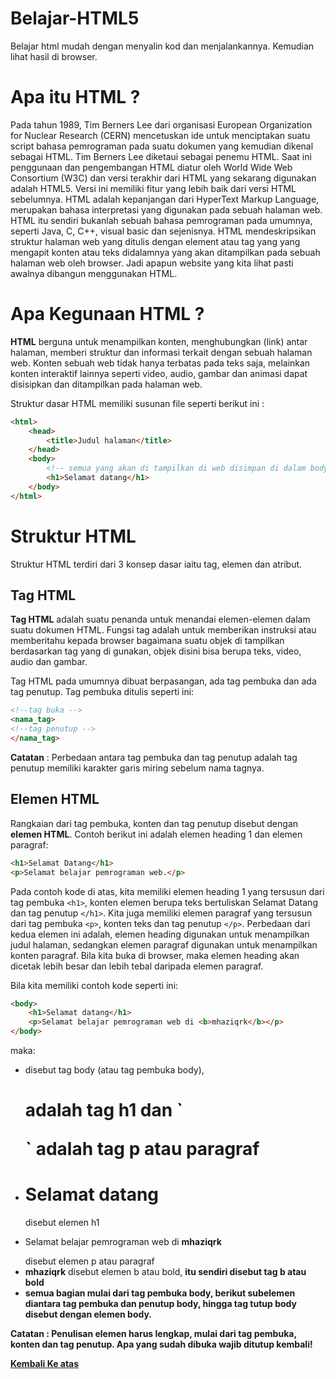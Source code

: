 # Belajar-HTML5
Belajar html mudah dengan menyalin kod dan menjalankannya. Kemudian lihat hasil di browser.

# Apa itu HTML ?

Pada tahun 1989, Tim Berners Lee dari organisasi European Organization for Nuclear Research (CERN) mencetuskan ide untuk menciptakan suatu script bahasa pemrograman pada suatu dokumen yang kemudian dikenal sebagai HTML. Tim Berners Lee diketaui sebagai penemu HTML. Saat ini penggunaan dan pengembangan HTML diatur oleh World Wide Web Consortium (W3C) dan versi terakhir dari HTML yang sekarang digunakan adalah HTML5. Versi ini memiliki fitur yang lebih baik dari versi HTML sebelumnya. HTML adalah kepanjangan dari HyperText Markup Language, merupakan bahasa interpretasi yang digunakan pada sebuah halaman web. HTML itu sendiri bukanlah sebuah bahasa pemrograman pada umumnya, seperti Java, C, C++, visual basic dan sejenisnya. HTML mendeskripsikan struktur halaman web yang ditulis dengan element atau tag yang yang mengapit konten atau teks didalamnya yang akan ditampilkan pada sebuah halaman web oleh browser. Jadi apapun website yang kita lihat pasti awalnya dibangun menggunakan HTML.

# Apa Kegunaan HTML ?

**HTML** berguna untuk menampilkan konten, menghubungkan (link) antar halaman, memberi struktur dan informasi terkait dengan sebuah halaman web. Konten sebuah web tidak hanya terbatas pada teks saja, melainkan konten interaktif lainnya seperti video, audio, gambar dan animasi dapat disisipkan dan ditampilkan pada halaman web.

Struktur dasar HTML memiliki susunan file seperti berikut ini :

```html
<html>
    <head>
        <title>Judul halaman</title>
    </head>
    <body>
        <!-- semua yang akan di tampilkan di web disimpan di dalam body -->
        <h1>Selamat datang</h1>
    </body>
</html>

```

# Struktur HTML

Struktur HTML terdiri dari 3 konsep dasar iaitu tag, elemen dan atribut.

## Tag HTML

**Tag HTML** adalah suatu penanda untuk menandai elemen-elemen dalam suatu dokumen HTML. Fungsi tag adalah untuk memberikan instruksi atau memberitahu kepada browser bagaimana suatu objek di tampilkan berdasarkan tag yang di gunakan, objek disini bisa berupa teks, video, audio dan gambar.

Tag HTML pada umumnya dibuat berpasangan, ada tag pembuka dan ada tag penutup. Tag pembuka ditulis seperti ini:

```html
<!--tag buka -->  
<nama_tag>
<!--tag penutup -->  
</nama_tag>
```
**Catatan** : Perbedaan antara tag pembuka dan tag penutup adalah tag penutup memiliki karakter garis miring sebelum nama tagnya.

## Elemen HTML
Rangkaian dari tag pembuka, konten dan tag penutup disebut dengan **elemen HTML**. Contoh berikut ini adalah elemen heading 1 dan elemen paragraf:

```html
<h1>Selamat Datang</h1>
<p>Selamat belajar pemrograman web.</p>
```
Pada contoh kode di atas, kita memiliki elemen heading 1 yang tersusun dari tag pembuka `<h1>`, konten elemen berupa teks bertuliskan Selamat Datang dan tag penutup `</h1>`. Kita juga memiliki elemen paragraf yang tersusun dari tag pembuka `<p>`, konten teks dan tag penutup `</p>`. Perbedaan dari kedua elemen ini adalah, elemen heading digunakan untuk menampilkan judul halaman, sedangkan elemen paragraf digunakan untuk menampilkan konten paragraf. Bila kita buka di browser, maka elemen heading akan dicetak lebih besar dan lebih tebal daripada elemen paragraf.

Bila kita memiliki contoh kode seperti ini:

```html
<body>
    <h1>Selamat datang</h1>
    <p>Selamat belajar pemrograman web di <b>mhaziqrk</b></p>
</body>
```
maka:
* <body> disebut tag body (atau tag pembuka body), <h1> adalah tag h1 dan `<p>` adalah tag p atau paragraf
* <h1>Selamat datang</h1> disebut elemen h1
* <p>Selamat belajar pemrograman web di <b>mhaziqrk</b></p> disebut elemen p atau paragraf
* <b>mhaziqrk</b> disebut elemen b atau bold, <b> itu sendiri disebut tag b atau bold
* semua bagian mulai dari tag pembuka body, berikut subelemen diantara tag pembuka dan penutup body, hingga tag tutup body disebut dengan elemen body.

**Catatan** : Penulisan elemen harus lengkap, mulai dari tag pembuka, konten dan tag penutup. Apa yang sudah dibuka wajib ditutup kembali!



[Kembali Ke atas](#belajar-html5)

